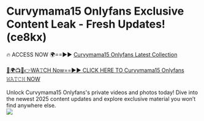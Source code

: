 # Curvymama15 Onlyfans Exclusive Content Leak - Fresh Updates! (ce8kx)

🔥 ACCESS NOW 🌍==►► <a href="https://tinyurl.com/kvy9nzfs" rel="nofollow">Curvymama15 Onlyfans Latest Collection</a>
<br><br>
[🔴🌍📺📱👉WA𝚃CH Now==►► CLICK HERE TO Curvymama15 Onlyfans 𝚆𝙰𝚃𝙲𝙷 NOW](https://tinyurl.com/kvy9nzfs)
<br><br>
Unlock Curvymama15 Onlyfans's private videos and photos today! Dive into the newest 2025 content updates and explore exclusive material you won’t find anywhere else.
<br>
<a href="https://tinyurl.com/kvy9nzfs" rel="nofollow" data-target="animated-image.originalLink"><img src="https://camo.githubusercontent.com/8a4f000d20f83aca3bf7ec5f350d767afa0574a8a352519fd8cfa583a6f93a33/68747470733a2f2f692e696d6775722e636f6d2f644a486b345a712e676966" data-canonical-src="https://i.imgur.com/dJHk4Zq.gif" style="max-width: 100%; display: inline-block;" data-target="animated-image.originalImage"></a>
<br>
